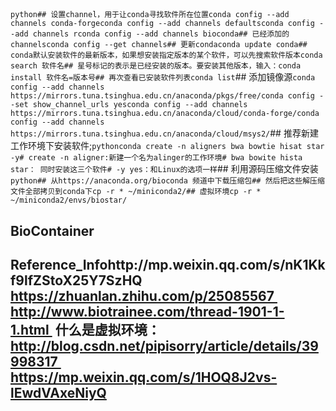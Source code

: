 ##
```python## 设置channel，用于让conda寻找软件所在位置conda config --add channels conda-forgeconda config --add channels defaultsconda config --add channels rconda config --add channels bioconda## 已经添加的channelsconda config --get channels## 更新condaconda update conda## conda默认安装软件的最新版本，如果想安装指定版本的某个软件，可以先搜索软件版本conda search 软件名## 星号标记的表示是已经安装的版本。要安装其他版本，输入：conda install 软件名=版本号## 再次查看已安装软件列表conda list```## 添加镜像源```conda config --add channels https://mirrors.tuna.tsinghua.edu.cn/anaconda/pkgs/free/conda config --set show_channel_urls yesconda config --add channels https://mirrors.tuna.tsinghua.edu.cn/anaconda/cloud/conda-forge/conda config --add channels https://mirrors.tuna.tsinghua.edu.cn/anaconda/cloud/msys2/```## 推荐新建工作环境下安装软件;```pythonconda create -n aligners bwa bowtie hisat star -y# create -n aligner:新建一个名为alinger的工作环境# bwa bowite hista star： 同时安装这三个软件# -y yes：和Linux的选项一样```## 利用源码压缩文件安装```python## 从https://anaconda.org/bioconda 频道中下载压缩包## 然后把这些解压缩文件全部拷贝到conda下cp -r * ~/miniconda2/## 虚拟环境cp -r * ~/miniconda2/envs/biostar/```
## BioContainer
## Reference_Infohttp://mp.weixin.qq.com/s/nK1Kkf9lfZStoX25Y7SzHQ  https://zhuanlan.zhihu.com/p/25085567  http://www.biotrainee.com/thread-1901-1-1.html  什么是虚拟环境：http://blog.csdn.net/pipisorry/article/details/39998317  https://mp.weixin.qq.com/s/1HOQ8J2vs-lEwdVAxeNiyQ
